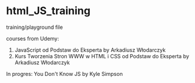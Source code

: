 # html_JS_training
training/playground file

courses from Udemy:
1. JavaScript od Podstaw do Eksperta by Arkadiusz Włodarczyk
2. Kurs Tworzenia Stron WWW w HTML i CSS od Podstaw do Eksperta by Arkadiusz Włodarczyk

In progres:
You Don't Know JS by Kyle Simpson
